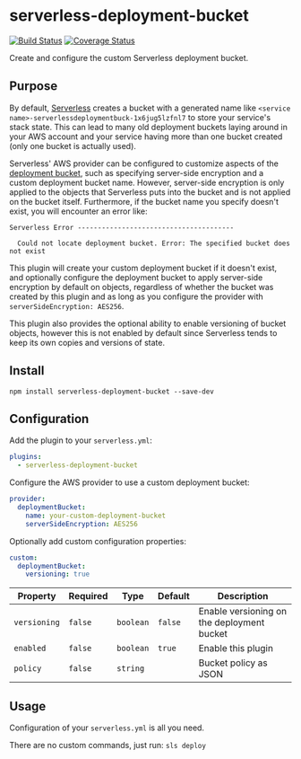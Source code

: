 # serverless-deployment-bucket

[![Build Status](https://travis-ci.org/MikeSouza/serverless-deployment-bucket.svg?branch=master)](https://travis-ci.org/MikeSouza/serverless-deployment-bucket)
[![Coverage Status](https://coveralls.io/repos/github/MikeSouza/serverless-deployment-bucket/badge.svg?branch=master)](https://coveralls.io/github/MikeSouza/serverless-deployment-bucket?branch=master)

Create and configure the custom Serverless deployment bucket.

## Purpose

By default, [Serverless](https://serverless.com) creates a bucket with a generated name like `<service name>-serverlessdeploymentbuck-1x6jug5lzfnl7` to store your service's stack state. This can lead to many old deployment buckets laying around in your AWS account and your service having more than one bucket created (only one bucket is actually used).

Serverless' AWS provider can be configured to customize aspects of the [deployment bucket](https://serverless.com/framework/docs/providers/aws/guide/serverless.yml), such as specifying server-side encryption and a custom deployment bucket name. However, server-side encryption is only applied to the objects that Serverless puts into the bucket and is not applied on the bucket itself. Furthermore, if the bucket name you specify doesn't exist, you will encounter an error like:

```text
Serverless Error ---------------------------------------

  Could not locate deployment bucket. Error: The specified bucket does not exist
```

This plugin will create your custom deployment bucket if it doesn't exist, and optionally configure the deployment bucket to apply server-side encryption by default on objects, regardless of whether the bucket was created by this plugin and as long as you configure the provider with `serverSideEncryption: AES256`.

This plugin also provides the optional ability to enable versioning of bucket objects, however this is not enabled by default since Serverless tends to keep its own copies and versions of state.

## Install

`npm install serverless-deployment-bucket --save-dev`

## Configuration

Add the plugin to your `serverless.yml`:

```yaml
plugins:
  - serverless-deployment-bucket
```

Configure the AWS provider to use a custom deployment bucket:

```yaml
provider:
  deploymentBucket:
    name: your-custom-deployment-bucket
    serverSideEncryption: AES256
```

Optionally add custom configuration properties:

```yaml
custom:
  deploymentBucket:
    versioning: true
```

| Property     | Required | Type      | Default | Description                                |
|--------------|----------|-----------|---------|--------------------------------------------|
| `versioning` |  `false` | `boolean` | `false` | Enable versioning on the deployment bucket |
| `enabled`    |  `false` | `boolean` | `true`  | Enable this plugin                         |
| `policy`     |  `false` | `string`  |         | Bucket policy as JSON                      |

## Usage

Configuration of your `serverless.yml` is all you need.

There are no custom commands, just run: `sls deploy`
